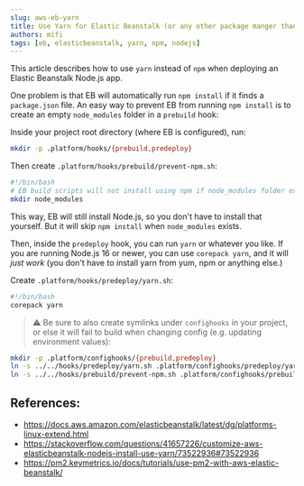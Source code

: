 ```yaml
---
slug: aws-eb-yarn
title: Use Yarn for Elastic Beanstalk (or any other package manger than npm)
authors: mifi
tags: [eb, elasticbeanstalk, yarn, npm, nodejs]
---
```


This article describes how to use `yarn` instead of `npm` when deploying an Elastic Beanstalk Node.js app.

<!--truncate-->

One problem is that EB will automatically run `npm install` if it finds a `package.json` file. An easy way to prevent EB from running `npm install` is to create an empty `node_modules` folder in a `prebuild` hook:

Inside your project root directory (where EB is configured), run:
```bash
mkdir -p .platform/hooks/{prebuild,predeploy}
```

Then create `.platform/hooks/prebuild/prevent-npm.sh`:
```bash
#!/bin/bash
# EB build scripts will not install using npm if node_modules folder exists
mkdir node_modules
```

This way, EB will still install Node.js, so you don't have to install that yourself. But it will skip `npm install` when `node_modules` exists.

Then, inside the `predeploy` hook, you can run `yarn` or whatever you like. If you are running Node.js 16 or newer, you can use `corepack yarn`, and it will *just work* (you don't have to install yarn from yum, npm or anything else.)

Create `.platform/hooks/predeploy/yarn.sh`:
```bash
#!/bin/bash
corepack yarn
```

> :warning: Be sure to also create symlinks under `confighooks` in your project, or else it will fail to build when changing config (e.g. updating environment values):

```bash
mkdir -p .platform/confighooks/{prebuild,predeploy}
ln -s ../../hooks/predeploy/yarn.sh .platform/confighooks/predeploy/yarn.sh
ln -s ../../hooks/prebuild/prevent-npm.sh .platform/confighooks/prebuild/prevent-npm.sh
```

## References:
- https://docs.aws.amazon.com/elasticbeanstalk/latest/dg/platforms-linux-extend.html
- https://stackoverflow.com/questions/41657226/customize-aws-elasticbeanstalk-nodejs-install-use-yarn/73522936#73522936
- https://pm2.keymetrics.io/docs/tutorials/use-pm2-with-aws-elastic-beanstalk/
